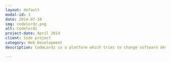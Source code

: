 ```yaml
---
layout: default
modal-id: 1
date: 2014-07-18
img: codelordz.png
alt: Codelordz
project-date: April 2014
client: Side project
category: Web Development
description: CodeLordz is a platform which tries to change software developers get recruited. It targets developers who are not necessarily actively looking for a job.

---
```


